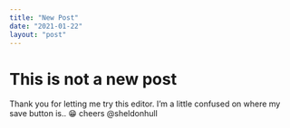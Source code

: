 ```yaml
---
title: "New Post"
date: "2021-01-22"
layout: "post"
---
```

# This is not a new post

Thank you for letting me try this editor. I’m a little confused on where my save button is.. 😁 cheers @sheldonhull